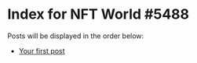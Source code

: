 # Index for NFT World #5488
Posts will be displayed in the order below:

- [Your first post](./001-first.md)

